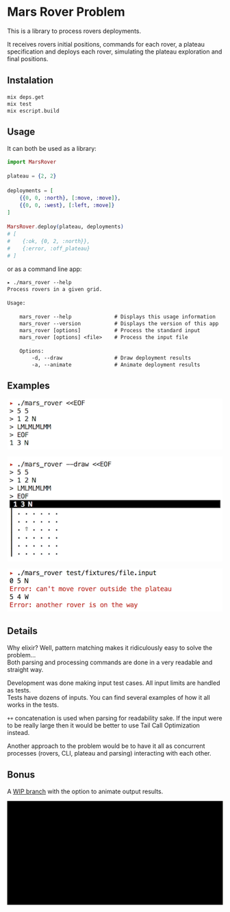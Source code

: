 # Mars Rover Problem

This is a library to process rovers deployments.

It receives rovers initial positions, commands for each rover, a plateau specification and deploys each rover, simulating the plateau exploration and final positions.

## Instalation

```shellscript
mix deps.get
mix test
mix escript.build
```

## Usage

It can both be used as a library:

```elixir
import MarsRover

plateau = {2, 2}

deployments = [
    {{0, 0, :north}, [:move, :move]},
    {{0, 0, :west}, [:left, :move]}
]

MarsRover.deploy(plateau, deployments)
# [
#    {:ok, {0, 2, :north}},
#    {:error, :off_plateau}
# ]
```

or as a command line app:

```shellscript
▸ ./mars_rover --help
Process rovers in a given grid.

Usage:

    mars_rover --help              # Displays this usage information
    mars_rover --version           # Displays the version of this app
    mars_rover [options]           # Process the standard input
    mars_rover [options] <file>    # Process the input file

    Options:
        -d, --draw                 # Draw deployment results
        -a, --animate              # Animate deployment results
```

## Examples

!["mars_rover" output](https://raw.githubusercontent.com/ijverig/MarsRover/master/screenshots/CLI-example.png)

!["mars_rover --draw" output](https://raw.githubusercontent.com/ijverig/MarsRover/master/screenshots/CLI-draw-example.png)

!["mars_rover file" output](https://raw.githubusercontent.com/ijverig/MarsRover/master/screenshots/CLI-file-example.png)

## Details

Why elixir? Well, pattern matching makes it ridiculously easy to solve the problem… <br>
Both parsing and processing commands are done in a very readable and straight way.

Development was done making input test cases. All input limits are handled as tests. <br>
Tests have dozens of inputs. You can find several examples of how it all works in the tests.

`++` concatenation is used when parsing for readability sake. If the input were to be really large then it would be better to use Tail Call Optimization instead.

Another approach to the problem would be to have it all as concurrent processes (rovers, CLI, plateau and parsing) interacting with each other.

## Bonus

A [WIP branch] with the option to animate output results.

!["mars_rover --animate file" output](https://raw.githubusercontent.com/ijverig/MarsRover/master/screenshots/CLI-animate-file-example.gif)

[WIP branch]: https://github.com/ijverig/MarsRover/tree/animation
